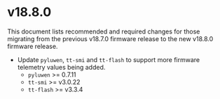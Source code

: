 # v18.8.0

This document lists recommended and required changes for those migrating from the previous v18.7.0 firmware release to the new v18.8.0 firmware release.

* Update `pyluwen`, `tt-smi` and `tt-flash` to support more firmware telemetry values being added.
  * `pyluwen` >= 0.7.11
  * `tt-smi` >= v3.0.22
  * `tt-flash` >= v3.3.4
